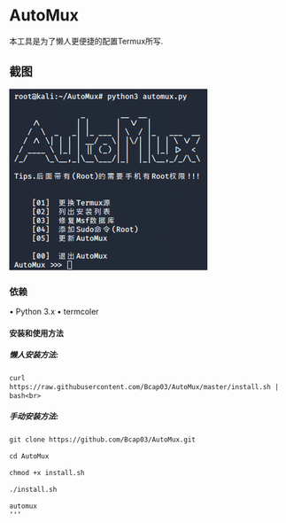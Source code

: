 # AutoMux
本工具是为了懒人更便捷的配置Termux所写.

## 截图
<img src="Module/AutoMux.png">

### 依赖
• Python 3.x
• termcoler

#### 安装和使用方法
##### 懒人安装方法:
```
curl https://raw.githubusercontent.com/Bcap03/AutoMux/master/install.sh | bash<br>
```
##### 手动安装方法:
```
git clone https://github.com/Bcap03/AutoMux.git
```
```
cd AutoMux
```
```
chmod +x install.sh
```
```
./install.sh
```
```
automux
’‘’